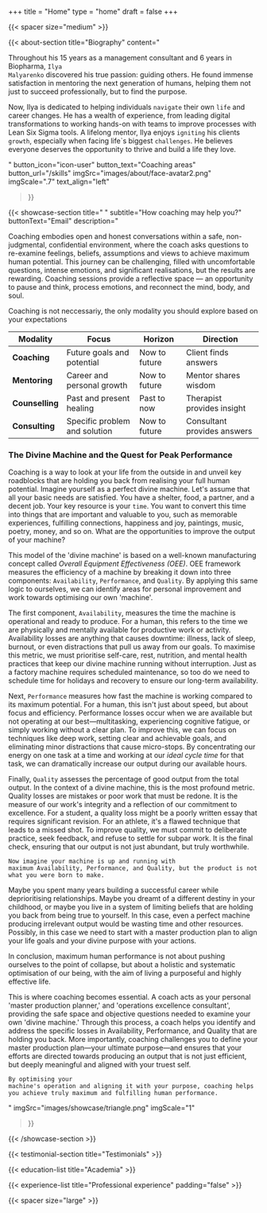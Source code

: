+++
title =  "Home"
type = "home"
draft = false
+++

{{< spacer size="medium" >}}

{{< about-section
    title="Biography"
    content="<p>Throughout his 15 years as a management consultant and 6 years in Biopharma, <code>Ilya Malyarenko</code> discovered his true passion: guiding others. He found immense satisfaction in mentoring the next generation of humans, helping them not just to succeed professionally, but to find the purpose.</p><p>Now, Ilya is dedicated to helping individuals <code>navigate</code> their own <code>life</code> and career changes. He has a wealth of experience, from leading digital transformations to working hands-on with teams to improve processes with Lean Six Sigma tools. A lifelong mentor, Ilya enjoys <code>igniting</code> his clients <code>growth</code>, especially when facing life`s biggest <code>challenges</code>. He believes everyone deserves the opportunity to thrive and build a life they love.</p>"
    button_icon="icon-user"
    button_text="Coaching areas"
    button_url="/skills"
    imgSrc="images/about/face-avatar2.png"
    imgScale=".7"
    text_align="left"
 >}}

{{< showcase-section
    title=" "
    subtitle="How coaching may help you?"
    buttonText="Email"
    description="<p>Coaching embodies open and honest conversations within a safe, non-judgmental, confidential environment, where the coach asks questions to re-examine feelings, beliefs, assumptions and views to achieve maximum human potential. This journey can be challenging, filled with uncomfortable questions, intense emotions, and significant realisations, but the results are rewarding. Coaching sessions provide a reflective space — an opportunity to pause and think, process emotions, and reconnect the mind, body, and soul.</p>Coaching is not neccessariy, the only modality you should explore based on your expectations <small><table class='table table-striped table-hover'><thead><tr><th>Modality</th><th>Focus</th><th>Horizon</th><th>Direction</th></tr></thead><tbody><tr><td><strong>Coaching</strong></td><td>Future goals and potential</td><td>Now to future</td><td>Client finds answers</td></tr><tr><td><strong>Mentoring</strong></td><td>Career and personal growth</td><td>Now to future</td><td>Mentor shares wisdom</td></tr><tr><td><strong>Counselling</strong></td><td>Past and present healing</td><td>Past to now</td><td>Therapist provides insight</td></tr><tr><td><strong>Consulting</strong></td><td>Specific problem and solution</td><td>Now to future</td><td>Consultant provides answers</td></tr></tbody></table></small><h3>The Divine Machine and the Quest for Peak Performance</h3><p>Coaching is a way to look at your life from the outside in and unveil key roadblocks that are holding you back from realising your full human potential. Imagine yourself as a perfect divine machine. Let's assume that all your basic needs are satisfied. You have a shelter, food, a partner, and a decent job. Your key resource is your <code>time</code>. You want to convert this time into things that are important and valuable to you, such as memorable experiences, fulfilling connections, happiness and joy, paintings, music, poetry, money, and so on. What are the opportunities to improve the output of your machine?</p><p>This model of the 'divine machine' is based on a well-known manufacturing concept called <em>Overall Equipment Effectiveness (OEE)</em>. OEE framework measures the efficiency of a machine by breaking it down into three components: <code>Availability</code>, <code>Performance</code>, and <code>Quality</code>. By applying this same logic to ourselves, we can identify areas for personal improvement and work towards optimising our own 'machine'.</p><p>The first component, <code>Availability</code>, measures the time the machine is operational and ready to produce. For a human, this refers to the time we are physically and mentally available for productive work or activity. Availability losses are anything that causes downtime: illness, lack of sleep, burnout, or even distractions that pull us away from our goals. To maximise this metric, we must prioritise self-care, rest, nutrition, and mental health practices that keep our divine machine running without interruption. Just as a factory machine requires scheduled maintenance, so too do we need to schedule time for holidays and recovery to ensure our long-term availability.</p><p>Next, <code>Performance</code> measures how fast the machine is working compared to its maximum potential. For a human, this isn't just about speed, but about focus and efficiency. Performance losses occur when we are available but not operating at our best—multitasking, experiencing cognitive fatigue, or simply working without a clear plan. To improve this, we can focus on techniques like deep work, setting clear and achievable goals, and eliminating minor distractions that cause micro-stops. By concentrating our energy on one task at a time and working at our <em>ideal cycle time</em> for that task, we can dramatically increase our output during our available hours.</p><p>Finally, <code>Quality</code> assesses the percentage of good output from the total output. In the context of a divine machine, this is the most profound metric. Quality losses are mistakes or poor work that must be redone. It is the measure of our work's integrity and a reflection of our commitment to excellence. For a student, a quality loss might be a poorly written essay that requires significant revision. For an athlete, it's a flawed technique that leads to a missed shot. To improve quality, we must commit to deliberate practice, seek feedback, and refuse to settle for subpar work. It is the final check, ensuring that our output is not just abundant, but truly worthwhile.</p><p><code>Now imagine your machine is up and running with maximum Availability, Performance, and Quality, but the product is not what you were born to make.</code></p><p>Maybe you spent many years building a successful career while deprioritising relationships. Maybe you dreamt of a different destiny in your childhood, or maybe you live in a system of limiting beliefs that are holding you back from being true to yourself. In this case, even a perfect machine producing irrelevant output would be wasting time and other resources. Possibly, in this case we need to start with a master production plan to align your life goals and your divine purpose with your actions.</p><p>In conclusion, maximum human performance is not about pushing ourselves to the point of collapse, but about a holistic and systematic optimisation of our being, with the aim of living a purposeful and highly effective life.</p><p>This is where coaching becomes essential. A coach acts as your personal 'master production planner,' and 'operations excellence consultant', providing the safe space and objective questions needed to examine your own 'divine machine.' Through this process, a coach helps you identify and address the specific losses in Availability, Performance, and Quality that are holding you back. More importantly, coaching challenges you to define your master production plan—your ultimate purpose—and ensures that your efforts are directed towards producing an output that is not just efficient, but deeply meaningful and aligned with your truest self.</p><p><code>By optimising your machine's operation and aligning it with your purpose, coaching helps you achieve truly maximum and fulfilling human performance.</code></p>"
    imgSrc="images/showcase/triangle.png"
    imgScale="1"
 >}}

{{< /showcase-section >}}

{{< testimonial-section
    title="Testimonials" >}}

{{< education-list
    title="Academia" >}}

{{< experience-list
    title="Professional experience"
    padding="false" >}}

{{< spacer size="large" >}}


